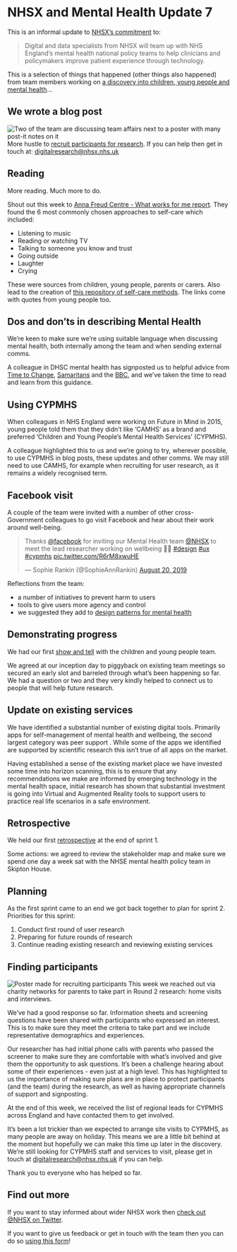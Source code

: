 # NHSX and Mental Health Update 7

This is an informal update to [NHSX’s commitment](https://www.gov.uk/government/news/nhsx-digital-experts-will-be-part-of-cancer-and-mental-health-teams) to:
> Digital and data specialists from NHSX will team up with NHS England’s mental health national policy teams to help clinicians and policymakers improve patient experience through technology.

This is a selection of things that happened (other things also happened) from team members working on [a discovery into children, young people and mental health](https://nhsx.github.io/Mental-Health/0/)...

## We wrote a blog post
![Two of the team are discussing team affairs next to a poster with many post-it notes on it](https://raw.githubusercontent.com/nhsx/Mental-Health/master/images/Discussing%20team.JPG)
More hustle to [recruit participants for research](https://healthtech.blog.gov.uk/2019/08/21/children-and-young-peoples-mental-health-services-can-you-help/). If you can help then get in touch at: <digitalresearch@nhsx.nhs.uk>

## Reading
More reading. Much more to do.

Shout out this week to [Anna Freud Centre - What works for me report](https://www.annafreud.org/what-we-do/anna-freud-learning-network/self-or-community-approaches/). They found the 6 most commonly chosen approaches to self-care which included:
- Listening to music
- Reading or watching TV
- Talking to someone you know and trust
- Going outside
- Laughter
- Crying

These were sources from children, young people, parents or carers. Also lead to the creation of [this repository of self-care methods](https://www.annafreud.org/on-my-mind/self-care/). The links come with quotes from young people too. 

## Dos and don’ts in describing Mental Health
We’re keen to make sure we’re using suitable language when discussing mental health, both internally among the team and when sending external comms. 

A colleague in DHSC mental health has signposted us to helpful advice from [Time to Change](https://www.time-to-change.org.uk/media-centre/responsible-reporting/mind-your-language), [Samaritans](https://www.samaritans.org/about-samaritans/media-guidelines/) and the [BBC](https://www.bbc.co.uk/bbcthree/category/things-not-to-say), and we’ve taken the time to read and learn from this guidance. 

## Using CYPMHS
When colleagues in NHS England were working on Future in Mind in 2015, young people told them that they didn’t like ‘CAMHS’ as a brand and preferred ‘Children and Young People’s Mental Health Services’ (CYPMHS). 

A colleague highlighted this to us and we’re going to try, wherever possible, to use CYPMHS in blog posts, these updates and other comms. We may still need to use CAMHS, for example when recruiting for user research, as it remains a widely recognised term.

## Facebook visit
A couple of the team were invited with a number of other cross-Government colleagues to go visit Facebook and hear about their work around well-being.

<blockquote class="twitter-tweet" data-lang="en"><p lang="en" dir="ltr">Thanks <a href="https://twitter.com/facebook?ref_src=twsrc%5Etfw">@facebook</a> for inviting our Mental Health team <a href="https://twitter.com/NHSX?ref_src=twsrc%5Etfw">@NHSX</a> to meet the lead researcher working on wellbeing 👩‍💻 <a href="https://twitter.com/hashtag/design?src=hash&amp;ref_src=twsrc%5Etfw">#design</a> <a href="https://twitter.com/hashtag/ux?src=hash&amp;ref_src=twsrc%5Etfw">#ux</a> <a href="https://twitter.com/hashtag/cypmhs?src=hash&amp;ref_src=twsrc%5Etfw">#cypmhs</a> <a href="https://t.co/R6rM8xwuHE">pic.twitter.com/R6rM8xwuHE</a></p>&mdash; Sophie Rankin (@SophieAnnRankin) <a href="https://twitter.com/SophieAnnRankin/status/1163831312605687809?ref_src=twsrc%5Etfw">August 20, 2019</a></blockquote>
<script async src="https://platform.twitter.com/widgets.js" charset="utf-8"></script>

Reflections from the team:
- a number of initiatives to prevent harm to users
- tools to give users more agency and control 
- we suggested they add to [design patterns for mental health](https://www.designpatternsformentalhealth.org/) 

## Demonstrating progress
We had our first [show and tell](https://www.gov.uk/service-manual/agile-delivery/agile-tools-techniques#team-review-show-and-tell) with the children and young people team. 

We agreed at our inception day to piggyback on existing team meetings so secured an early slot and barreled through what’s been happening so far. We had a question or two and they very kindly helped to connect us to people that will help future research.

## Update on existing services
We have identified a substantial number of existing digital tools. Primarily apps for self-management of mental health and wellbeing, the second largest category was peer support . While some of the apps we identified are supported by scientific research this isn’t true of all apps on the market. 

Having established a sense of the existing market place we have invested some time into horizon scanning, this is to ensure that any recommendations we make are informed by emerging technology in the mental health space, initial research has shown that substantial investment is going into Virtual and Augmented Reality tools to support users to practice real life scenarios in a safe environment.

## Retrospective
We held our first [retrospective](https://www.gov.uk/service-manual/agile-delivery/agile-tools-techniques#retrospective-meetings) at the end of sprint 1.

Some actions: we agreed to review the stakeholder map and make sure we spend one day a week sat with the NHSE mental health policy team in Skipton House.

## Planning
As the first sprint came to an end we got back together to plan for sprint 2. Priorities for this sprint:
1. Conduct first round of user research
2. Preparing for future rounds of research
3. Continue reading existing research and reviewing existing services

## Finding participants
![Poster made for recruiting participants](https://raw.githubusercontent.com/nhsx/Mental-Health/master/images/CYP-Discovery_PARENTS%20(2).jpg)
This week we reached out via charity networks for parents to take part in Round 2 research: home visits and interviews. 

We’ve had a good response so far. Information sheets and screening questions have been shared with participants who expressed an interest. This is to make sure they meet the criteria to take part and we include representative demographics and experiences. 

Our researcher has had initial phone calls with parents who passed the screener to make sure they are comfortable with what’s involved and give them the opportunity to ask questions. It’s been a challenge hearing about some of their experiences - even just at a high level. This has highlighted to us the importance of making sure plans are in place to protect participants (and the team) during the research, as well as having appropriate channels of support and signposting.

At the end of this week, we received the list of regional leads for CYPMHS across England and have contacted them to get involved.

It’s been a lot trickier than we expected to arrange site visits to CYPMHS, as many people are away on holiday. This means we are a little bit behind at the moment but hopefully we can make this time up later in the discovery. We’re still looking for CYPMHS staff and services to visit, please get in touch at <digitalresearch@nhsx.nhs.uk> if you can help.

Thank you to everyone who has helped so far.

## Find out more
If you want to stay informed about wider NHSX work then [check out @NHSX on Twitter](https://twitter.com/nhsx?lang=en).

If you want to give us feedback or get in touch with the team then you can do so [using this form](https://docs.google.com/forms/d/e/1FAIpQLScR8Glu3ja-BC4UD8Xfu_wAbtHO4Wm67S45RKe0F_Vob5URag/viewform?usp=sf_link)!
